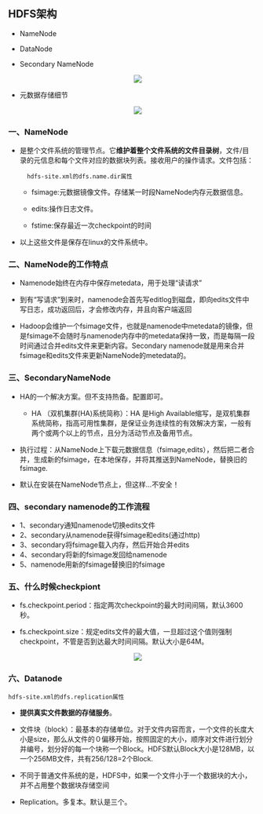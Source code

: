 ## HDFS架构

* NameNode
* DataNode
* Secondary NameNode

  <div align="center"><img src="https://github.com/sunnyandgood/BigBata/blob/master/HDFS/img/HDFS%20Architecure.png"/></div>
  
* 元数据存储细节  
    
    <div align="center"><img src="https://github.com/sunnyandgood/BigBata/blob/master/HDFS/img/%E5%85%83%E6%95%B0%E6%8D%AE%E5%AD%98%E5%82%A8%E7%BB%86%E8%8A%82.png"/></div>   
  
### 一、NameNode

* 是整个文件系统的管理节点。它**维护着整个文件系统的文件目录树**，文件/目录的元信息和每个文件对应的数据块列表。接收用户的操作请求。文件包括：
     
        hdfs-site.xml的dfs.name.dir属性
     
     * fsimage:元数据镜像文件。存储某一时段NameNode内存元数据信息。
     
     * edits:操作日志文件。
     
     * fstime:保存最近一次checkpoint的时间

* 以上这些文件是保存在linux的文件系统中。

### 二、NameNode的工作特点

* Namenode始终在内存中保存metedata，用于处理“读请求”

* 到有“写请求”到来时，namenode会首先写editlog到磁盘，即向edits文件中写日志，成功返回后，才会修改内存，并且向客户端返回

* Hadoop会维护一个fsimage文件，也就是namenode中metedata的镜像，但是fsimage不会随时与namenode内存中的metedata保持一致，而是每隔一段时间通过合并edits文件来更新内容。Secondary namenode就是用来合并fsimage和edits文件来更新NameNode的metedata的。

### 三、SecondaryNameNode

* HA的一个解决方案。但不支持热备。配置即可。
    
    * HA （双机集群(HA)系统简称）：HA 是High Available缩写，是双机集群系统简称，指高可用性集群，是保证业务连续性的有效解决方案，一般有两个或两个以上的节点，且分为活动节点及备用节点。

* 执行过程：从NameNode上下载元数据信息（fsimage,edits），然后把二者合并，生成新的fsimage，在本地保存，并将其推送到NameNode，替换旧的fsimage.

* 默认在安装在NameNode节点上，但这样...不安全！

 ### 四、secondary namenode的工作流程
 
* 1、secondary通知namenode切换edits文件
* 2、secondary从namenode获得fsimage和edits(通过http)
* 3、secondary将fsimage载入内存，然后开始合并edits
* 4、secondary将新的fsimage发回给namenode
* 5、namenode用新的fsimage替换旧的fsimage

### 五、什么时候checkpiont 

* fs.checkpoint.period：指定两次checkpoint的最大时间间隔，默认3600秒。 

* fs.checkpoint.size：规定edits文件的最大值，一旦超过这个值则强制checkpoint，不管是否到达最大时间间隔。默认大小是64M。

  <div align="center"><img src="https://github.com/sunnyandgood/BigBata/blob/master/HDFS/img/checkpiont.png"/></div>
  
### 六、Datanode

    hdfs-site.xml的dfs.replication属性

* **提供真实文件数据的存储服务**。
* 文件块（block）：最基本的存储单位。对于文件内容而言，一个文件的长度大小是size，那么从文件的０偏移开始，按照固定的大小，顺序对文件进行划分并编号，划分好的每一个块称一个Block。HDFS默认Block大小是128MB，以一个256MB文件，共有256/128=2个Block.
* 不同于普通文件系统的是，HDFS中，如果一个文件小于一个数据块的大小，并不占用整个数据块存储空间
* Replication。多复本。默认是三个。

  
  
  
  
  
  
  
  
  
  
  
  
  
  
  
  
  
  
  <div align="center"><img src=""/></div>
